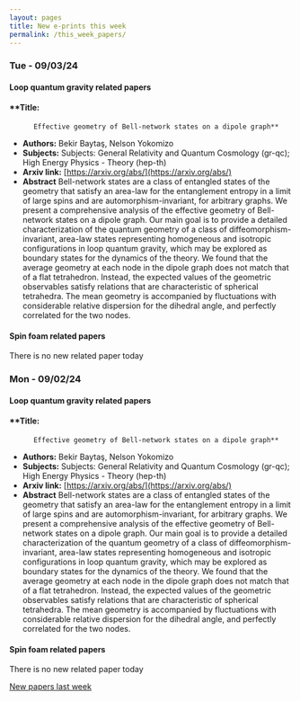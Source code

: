 ```yaml
---
layout: pages
title: New e-prints this week
permalink: /this_week_papers/
---
```




### Tue - 09/03/24

#### Loop quantum gravity related papers

#### **Title:
          Effective geometry of Bell-network states on a dipole graph**
 - **Authors:** Bekir Baytaş, Nelson Yokomizo
 - **Subjects:** Subjects:
General Relativity and Quantum Cosmology (gr-qc); High Energy Physics - Theory (hep-th)
 - **Arxiv link:** [https://arxiv.org/abs/](https://arxiv.org/abs/)
 - **Abstract**
 Bell-network states are a class of entangled states of the geometry that satisfy an area-law for the entanglement entropy in a limit of large spins and are automorphism-invariant, for arbitrary graphs. We present a comprehensive analysis of the effective geometry of Bell-network states on a dipole graph. Our main goal is to provide a detailed characterization of the quantum geometry of a class of diffeomorphism-invariant, area-law states representing homogeneous and isotropic configurations in loop quantum gravity, which may be explored as boundary states for the dynamics of the theory. We found that the average geometry at each node in the dipole graph does not match that of a flat tetrahedron. Instead, the expected values of the geometric observables satisfy relations that are characteristic of spherical tetrahedra. The mean geometry is accompanied by fluctuations with considerable relative dispersion for the dihedral angle, and perfectly correlated for the two nodes. 

#### Spin foam related papers

There is no new related paper today 

### Mon - 09/02/24

#### Loop quantum gravity related papers

#### **Title:
          Effective geometry of Bell-network states on a dipole graph**
 - **Authors:** Bekir Baytaş, Nelson Yokomizo
 - **Subjects:** Subjects:
General Relativity and Quantum Cosmology (gr-qc); High Energy Physics - Theory (hep-th)
 - **Arxiv link:** [https://arxiv.org/abs/](https://arxiv.org/abs/)
 - **Abstract**
 Bell-network states are a class of entangled states of the geometry that satisfy an area-law for the entanglement entropy in a limit of large spins and are automorphism-invariant, for arbitrary graphs. We present a comprehensive analysis of the effective geometry of Bell-network states on a dipole graph. Our main goal is to provide a detailed characterization of the quantum geometry of a class of diffeomorphism-invariant, area-law states representing homogeneous and isotropic configurations in loop quantum gravity, which may be explored as boundary states for the dynamics of the theory. We found that the average geometry at each node in the dipole graph does not match that of a flat tetrahedron. Instead, the expected values of the geometric observables satisfy relations that are characteristic of spherical tetrahedra. The mean geometry is accompanied by fluctuations with considerable relative dispersion for the dihedral angle, and perfectly correlated for the two nodes. 

#### Spin foam related papers

There is no new related paper today 




[New papers last week]({{site.url}}/archived/weekly/pre-prints/2024/09/02/archived_weekly_papers.html)